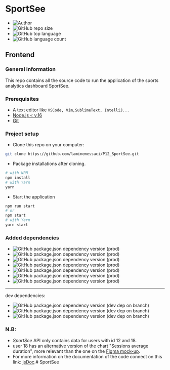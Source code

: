 # SportSee

- ![Author](<https://img.shields.io/badge/Author-Lamine MESSACI-">)
- ![GitHub repo size](<https://img.shields.io/github/repo-size/laminemessaci/SportSee>)  
- ![GitHub top language](https://img.shields.io/github/languages/top/laminemessaci/SportSee)
- ![GitHub language count](https://img.shields.io/github/languages/count/laminemessaci/SportSee)

## Frontend

### General information

This repo contains all the source code to run the application of the sports analytics dashboard SportSee.

### Prerequisites

- A text editor like `VSCode, Vim,SublimeText, IntelliJ...`
- [Node.js < v.16](https://nodejs.org/en/)
- [Git](https://git-scm.com/)

### Project setup

- Clone this repo on your computer:

````bash
git clone https://github.com/laminemessaci/P12_SportSee.git
````

- Package installations after cloning.

```bash
# with NPM
npm install
# with Yarn
yarn
```

- Start the application

```bash
npm run start
# or
npm start
# with Yarn
yarn start
```

### Added dependencies

- ![GitHub package.json dependency version (prod)](https://img.shields.io/github/package-json/dependency-version/laminemessaci/SportSee/front-end/react)
- ![GitHub package.json dependency version (prod)](https://img.shields.io/github/package-json/dependency-version/laminemessaci/SportSee/styled-components)
- ![GitHub package.json dependency version (prod)](https://img.shields.io/github/package-json/dependency-version/laminemessaci/SportSee/react-router-dom)
- ![GitHub package.json dependency version (prod)](https://img.shields.io/github/package-json/dependency-version/laminemessaci/SportSee/recharts?label=Rechart)
- ![GitHub package.json dependency version (prod)](https://img.shields.io/github/package-json/dependency-version/laminemessaci/SportSee/axios)
- ![GitHub package.json dependency version (prod)](https://img.shields.io/github/package-json/dependency-version/laminemessaci/SportSee/recharts)
- ![GitHub package.json dependency version (prod)](https://img.shields.io/github/package-json/dependency-version/laminemessaci/SportSee/react-router)
  

---
dev dependencies:

- ![GitHub package.json dependency version (dev dep on branch)](https://img.shields.io/github/package-json/dependency-version/laminemessaci/SportSee/dev/jsdoc)
- ![GitHub package.json dependency version (dev dep on branch)](https://img.shields.io/github/package-json/dependency-version/laminemessaci/SportSee/dev/stylelint)
- ![GitHub package.json dependency version (dev dep on branch)](https://img.shields.io/github/package-json/dependency-version/laminemessaci/SportSee/dev/stylelint-config-standard) 


### N.B:
- _SportSee_ API only contains data for users with id 12 and 18.
- user 18 has an alternative version of the chart "Sessions average duration", more relevant than the one on the [Figma mock-up](https://www.figma.com/file/BMomGVZqLZb811mDMShpLu/UI-design-Sportify-FR).
- For more information on the documentation of the code connect on this link: [jsDoc](http://127.0.0.1:5500/docs/index.html).# SportSee
